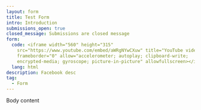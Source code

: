 ```yaml
---
layout: form
title: Test Form
intro: Introduction
submissions_open: true
closed_message: Submissions are closed message
form:
  code: <iframe width="560" height="315"
    src="https://www.youtube.com/embed/aWRgNYwCXuw" title="YouTube video player"
    frameborder="0" allow="accelerometer; autoplay; clipboard-write;
    encrypted-media; gyroscope; picture-in-picture" allowfullscreen></iframe>
  lang: html
description: Facebook desc
tag:
  - Form
---
```

Body content